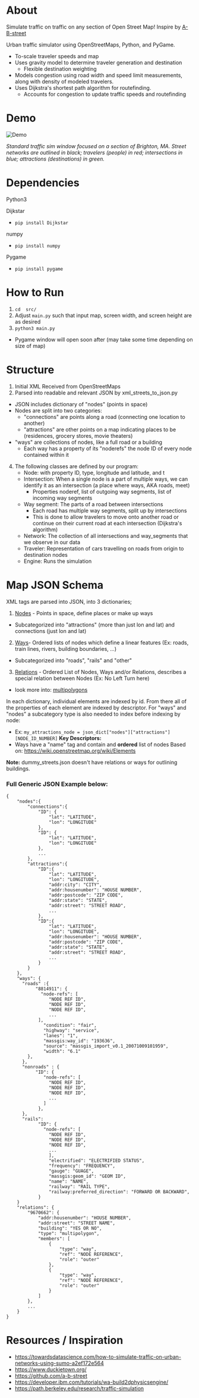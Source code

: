 # About
Simulate traffic on traffic on any section of Open Street Map! Inspire by [A-B-street](https://github.com/a-b-street)


Urban traffic simulator using OpenStreetMaps, Python, and PyGame.
- To-scale traveler speeds and map
- Uses gravity model to determine traveler generation and destination
    - Flexible destination weighting
- Models congestion using road width and speed limit measurements, along with density of modeled travelers.
- Uses Dijkstra's shortest path algorithm for routefinding.
   - Accounts for congestion to update traffic speeds and routefinding



# Demo 

![Demo](gifs/traffic-sim-cropped.gif)

*Standard traffic sim window focused on a section of Brighton, MA. Street networks are outlined in black; travelers (people) in red; intersections in blue; attractions (destinations) in green.*


# Dependencies

Python3

Dijkstar
- ```pip install Dijkstar```

numpy
- ```pip install numpy```

Pygame
- ```pip install pygame```

# How to Run

1. ``` cd  src/ ```
2. Adjust ```main.py``` such that input map, screen width, and screen height are as desired
3. ```python3 main.py```
  - Pygame window will open soon after (may take some time depending on size of map)

# Structure
1. Initial XML Received from OpenStreetMaps
2. Parsed into readable and relevant JSON by xml_streets_to_json.py
 - JSON includes dictionary of "nodes" (points in space)
 - Nodes are split into two categories:
    - "connections" are points along a road (connecting one location to another)
    - "attractions" are other points on a map indicating places to be (residences, grocery stores, movie theaters)
 - "ways" are collections of nodes, like a full road or a building
    - Each way has a property of its "noderefs" the node ID of every node contained within it
4. The following classes are defined by our program:
   - Node: with property ID, type, longitude and latitude, and t
   - Intersection: When a single node is a part of multiple ways, we can identify it as an intersection (a place where ways, AKA roads, meet)
       - Properties noderef, list of outgoing way segments, list of incoming way segments
   - Way segment: The parts of a road between intersections
       - Each road has multiple way segments, split up by intersections
       - This is done to allow travelers to move onto another road or continue on their current road at each intersection (Dijkstra's algorithm)
   - Network: The collection of all intersections and way_segments that we observe in our data
   - Traveler: Representation of cars travelling on roads from origin to destination nodes
   - Engine: Runs the simulation

# Map JSON Schema
XML tags are parsed into JSON, into 3 dictionaries;
1. [Nodes](https://wiki.openstreetmap.org/wiki/Node) - Points in space, define places or make up ways
  - Subcategorized into "attractions" (more than just lon and lat) and connections (just lon and lat)
2. [Ways](https://wiki.openstreetmap.org/wiki/Way)- Ordered lists of nodes which define a linear features (Ex: roads, train lines, rivers, building boundaries, ...) 
  - Subcategorized into "roads", "rails" and "other"
3. [Relations](https://wiki.openstreetmap.org/wiki/Relation) - Ordered List of Nodes, Ways and/or Relations, describes a special relation between Nodes (Ex: No Left Turn here) 
  - look more into: [multipolygons](https://wiki.openstreetmap.org/wiki/Relation:multipolygon)

In each dictionary, individual elements are indexed by id. From there all of the properties of each element are indexed by descriptor. For "ways" and "nodes" a subcategory type is also needed to index before indexing by node:
  - Ex:  ```my_attractions_node = json_dict["nodes"]["attractions"][NODE_ID_NUMBER]```
**Key Descriptors:**
- Ways have a "name" tag and contain and **ordered** list of nodes
Based on: https://wiki.openstreetmap.org/wiki/Elements

**Note:** dummy_streets.json doesn't have relations or ways for outlining buildings.

### Full Generic JSON Example below:
``` 
{
    "nodes":{
        "connections":{
            "ID": {
                "lat": "LATITUDE",
                "lon": "LONGITUDE"
            },
            "ID": {
                "lat": "LATITUDE",
                "lon": "LONGITUDE"
            },
            ...
        },
        "attractions":{
            "ID":{
                "lat": "LATITUDE",
                "lon": "LONGITUDE",
                "addr:city": "CITY",
                "addr:housenumber": "HOUSE NUMBER",
                "addr:postcode": "ZIP CODE",
                "addr:state": "STATE",
                "addr:street": "STREET ROAD",
                ...
            },
            "ID":{
                "lat": "LATITUDE",
                "lon": "LONGITUDE",
                "addr:housenumber": "HOUSE NUMBER",
                "addr:postcode": "ZIP CODE",
                "addr:state": "STATE",
                "addr:street": "STREET ROAD",
                ...
            }
        }
    },
    "ways": {
      "roads" :{
           "8814911": {
             "node-refs": [
                "NODE REF ID",
                "NODE REF ID",
                "NODE REF ID",
                ...
            ],
              "condition": "fair",
              "highway": "service",
              "lanes": "1",
              "massgis:way_id": "193636",
              "source": "massgis_import_v0.1_20071009101959",
              "width": "6.1"
        },
      },
      "nonroads" : {
           "ID": {
              "node-refs": [
                "NODE REF ID",
                "NODE REF ID",
                "NODE REF ID",
                ...
              ]
            },
      },
      "rails":  
            "ID": {
              "node-refs": [
                "NODE REF ID",
                "NODE REF ID",
                "NODE REF ID",
                ...
                ],
                "electrified": "ELECTRIFIED STATUS",
                "frequency": "FREQUENCY",
                "gauge": "GUAGE",
                "massgis:geom_id": "GEOM ID",
                "name": "NAME",
                "railway": "RAIL TYPE",
                "railway:preferred_direction": "FORWARD OR BACKWARD",
            }
    }
    "relations": {
        "9670662": {
            "addr:housenumber": "HOUSE NUMBER",
            "addr:street": "STREET NAME",
            "building": "YES OR NO",
            "type": "multipolygon",
            "members": [
                {
                    "type": "way",
                    "ref": "NODE REFERENCE",
                    "role": "outer"
                },
                {
                    "type": "way",
                    "ref": "NODE REFERENCE",
                    "role": "outer"
                }
            ]
        },
        ...
    }
}
```

# Resources / Inspiration
- https://towardsdatascience.com/how-to-simulate-traffic-on-urban-networks-using-sumo-a2ef172e564
- https://www.duckietown.org/
- https://github.com/a-b-street
- https://developer.ibm.com/tutorials/wa-build2dphysicsengine/
- https://path.berkeley.edu/research/traffic-simulation
